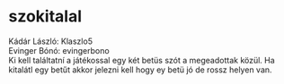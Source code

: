 # szokitalal
Kádár László: Klaszlo5
<br>
Evinger Bónó: evingerbono 
<br>
Ki kell találtatní a játékossal egy két betüs szót a megeadottak közül. Ha kitalátl egy betűt akkor  jelezni kell hogy ey betü jó de rossz helyen van.
